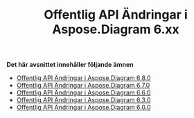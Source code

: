 ﻿---
title: Offentlig API Ändringar i Aspose.Diagram 6.xx
type: docs
weight: 30
url: /sv/java/public-api-changes-in-aspose-diagram-6-x-x/
---
**Det här avsnittet innehåller följande ämnen**
- [Offentlig API Ändringar i Aspose.Diagram 6.8.0](/diagram/sv/java/public-api-changes-in-aspose-diagram-6-8-0/)
- [Offentlig API Ändringar i Aspose.Diagram 6.7.0](/diagram/sv/java/public-api-changes-in-aspose-diagram-6-7-0/)
- [Offentlig API Ändringar i Aspose.Diagram 6.6.0](/diagram/sv/java/public-api-changes-in-aspose-diagram-6-6-0/)
- [Offentlig API Ändringar i Aspose.Diagram 6.3.0](/diagram/sv/java/public-api-changes-in-aspose-diagram-6-3-0/)
- [Offentlig API Ändringar i Aspose.Diagram 6.0.0](/diagram/sv/java/public-api-changes-in-aspose-diagram-6-0-0/)
